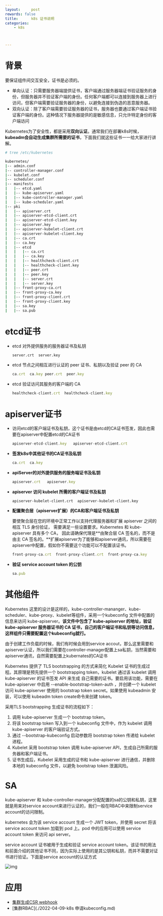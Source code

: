 ```yaml
---
layout:     post
rewards: false
title:      k8s 证书说明
categories:
    - k8s



---
```


# 背景

要保证组件间交互安全，证书是必须的。

- 单向认证：只需要服务器端提供证书，客户端通过服务器端证书验证服务的身份，但服务器并不验证客户端的身份。任何客户端都可以连接到服务器上进行访问，但客户端需要验证服务器的身份，以避免连接到伪造的恶意服务器。
- 双向认证：除了客户端需要验证服务器的证书，服务器也要通过客户端证书验证客户端的身份。这种情况下服务器提供的是敏感信息，只允许特定身份的客户端访问



Kubernetes为了安全性，都是采用**双向认证**。通常我们在部署k8s时候，**kubeadm会自动生成集群所需要的证书**，下面我们就这些证书一一给大家进行讲解。

```sh
# tree /etc/kubernetes

kubernetes/
|-- admin.conf
|-- controller-manager.conf
|-- kubelet.conf
|-- scheduler.conf
|-- manifests
|   |-- etcd.yaml
|   |-- kube-apiserver.yaml
|   |-- kube-controller-manager.yaml
|   |-- kube-scheduler.yaml
|-- pki
|   |-- apiserver.crt
|   |-- apiserver-etcd-client.crt
|   |-- apiserver-etcd-client.key
|   |-- apiserver.key
|   |-- apiserver-kubelet-client.crt
|   |-- apiserver-kubelet-client.key
|   |-- ca.crt
|   |-- ca.key
|   |-- etcd
|   |   |-- ca.crt
|   |   |-- ca.key
|   |   |-- healthcheck-client.crt
|   |   |-- healthcheck-client.key
|   |   |-- peer.crt
|   |   |-- peer.key
|   |   |-- server.crt
|   |   |-- server.key
|   |-- front-proxy-ca.crt
|   |-- front-proxy-ca.key
|   |-- front-proxy-client.crt
|   |-- front-proxy-client.key
|   |-- sa.key
|   |-- sa.pub
```

# etcd证书

- etcd 对外提供服务的服务器证书及私钥

  ```
  server.crt  server.key
  ```

- etcd 节点之间相互进行认证的 peer 证书、私钥以及验证 peer 的 CA

  ```js
  ca.crt  ca.key peer.crt  peer.key 
  ```

- etcd 验证访问其服务的客户端的 CA

  ```js
  healthcheck-client.crt  healthcheck-client.key 
  ```



# apiserver证书

- 访问etcd的客户端证书及私钥，这个证书是由etcd的CA证书签发，因此也需要在apiserver中配置etcd的CA证书

  ```js
  apiserver-etcd-client.key   apiserver-etcd-client.crt   
  ```

- **签发k8s中其他证书的CA证书及私钥**

  ```js
  ca.crt  ca.key
  ```

- **apiServer的对外提供服务的服务端证书及私钥**

  ```js
  apiserver.crt   apiserver.key  
  ```

- **apiserver 访问 kubelet 所需的客户端证书及私钥**

  ```
  apiserver-kubelet-client.crt  apiserver-kubelet-client.key
  ```

- **配置聚合层（apiserver扩展）的CA和客户端证书及私钥**

  要使聚合层在您的环境中正常工作以支持代理服务器和扩展 apiserver 之间的相互 TLS 身份验证， 需要满足一些设置要求。Kubernetes 和 kube-apiserver 具有多个 CA， 因此请确保代理是**由聚合层 CA 签名的，而不是由主 CA 签名的。**扩展apiserver为了能够和apiserver通讯，所以需要在apiserver中配置，假如你不需要这个功能可以不配置该证书。

  ```js
  front-proxy-ca.crt  front-proxy-client.crt  front-proxy-ca.key      front-proxy-client.key  
  ```

- **验证 service account token 的公钥**

  ```js
  sa.pub  
  ```

# 其他组件

Kubernetes 这里的设计是这样的，kube-controller-mananger、kube-scheduler、kube-proxy、kubelet等组件，采用一个kubeconfig 文件中配置的信息来访问 kube-apiserver。**该文件中包含了 kube-apiserver 的地址，验证 kube-apiserver 服务器证书的 CA 证书，自己的客户端证书和私钥等访问信息，这样组件只需要配置这个kubeconfig就行。**

由于创建工作负载的时候，我们有时候会用到service accout，那么这里需要和apiserver认证，所以我们需要在controller-manager配置上sa私钥，当然需要和apiserver通讯，自然需要配置上kubernates的CA证书



Kubernetes 提供了 TLS bootstrapping 的方式来简化 Kubelet 证书的生成过程。其原理是预先提供一个 bootstrapping token，kubelet 通过该 kubelet 调用 kube-apiserver 的证书签发 API 来生成 自己需要的证书。要启用该功能，需要在 kube-apiserver 中启用 --enable-bootstrap-token-auth ，并创建一个 kubelet 访问 kube-apiserver 使用的 bootstrap token secret。如果使用 kubeadmin 安装，可以使用 kubeadm token create命令来创建 token。

采用TLS bootstrapping 生成证书的流程如下：

1. 调用 kube-apiserver 生成一个 bootstrap token。
2. 将该 bootstrap token 写入到一个 kubeconfig 文件中，作为 kubelet 调用 kube-apiserver 的客户端验证方式。
3. 通过 --bootstrap-kubeconfig 启动参数将 bootstrap token 传递给 kubelet 进程。
4. Kubelet 采用 bootstrap token 调用 kube-apiserver API，生成自己所需的服务器和客户端证书。
5. 证书生成后，Kubelet 采用生成的证书和 kube-apiserver 进行通信，并删除本地的 kubeconfig 文件，以避免 bootstrap token 泄漏风险。



# SA

kube-apiserver 和 kube-controller-manager分配配置的sa的公钥和私钥，这里就是用来对service account来进行认证的，我们一般在RBAC中来限制service account的访问限制。

kubernetes 会为该 service account 生成一个 JWT token，并使用 secret 将该 service account token 加载到 pod 上。pod 中的应用可以使用 service account token 来访问 api server。

service account 证书被用于生成和验证 service account token。该证书的用法和前面介绍的其他证书不同，因为实际上使用的是其公钥和私钥，而并不需要对证书进行验证。下面是service account的认证方式

![img](https://cdn.jsdelivr.net/gh/631068264/img/202301211332131.png)

# 应用

- [集群生成CSR  webhook](./2023-01-14-k8s准入控制器.md#证书准备)
- [集群RBAC](./2022-04-09-k8s 申请kubeconfig.md)

